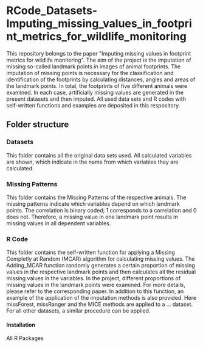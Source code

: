 # RCode_Datasets-Imputing_missing_values_in_footprint_metrics_for_wildlife_monitoring

This repository belongs to the paper "Imputing missing values in footprint metrics for wildlife monitoring".  The aim of the project is the imputation of missing so-called landmark points in images of animal footprints. The imputation of missing points is necessary for the classification and identification of the footprints by calculating distances, angles and areas of the landmark points. In total, the footprints of five different animals were examined. In each case, artificially missing values are generated in the present datasets and then imputed. All used data sets and R codes with self-written functions and examples are deposited in this respository. 

## Folder structure 
### Datasets
This folder contains all the original data sets used. All calculated variables are shown, which indicate in the name from which variables they are calculated.

### Missing Patterns 
This folder contains the Missing Patterns of the respective animals. The missing patterns indicate which variables depend on which landmark points. The correlation is binary coded; 1 corresponds to a correlation and 0 does not. Therefore, a missing value in one landmark point results in missing values in all dependent variables. 

### R Code 
This folder contains the self-written function for applying a Missing Completly at Random (MCAR) algorithm for calculating missing values. The Adding_MCAR function randomly generates a certain proportion of missing values in the respective landmark points and then calculates all the residual missing values in the variables. In the project, different proportions of missing values in the landmark points were examined. For more details, please refer to the corresponding paper. 
In addition to this function, an example of the application of the imputation methods is also provided. Here missForest, missRanger and the MICE methods are applied to a ... dataset. For all other datasets, a similar procedure can be applied.  

#### Installation 
All R Packages 
